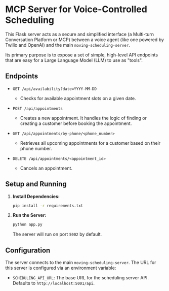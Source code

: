 # MCP Server for Voice-Controlled Scheduling

This Flask server acts as a secure and simplified interface (a Multi-turn Conversation Platform or MCP) between a voice agent (like one powered by Twilio and OpenAI) and the main `moving-scheduling-server`.

Its primary purpose is to expose a set of simple, high-level API endpoints that are easy for a Large Language Model (LLM) to use as "tools".

## Endpoints

- `GET /api/availability?date=YYYY-MM-DD`
  - Checks for available appointment slots on a given date.

- `POST /api/appointments`
  - Creates a new appointment. It handles the logic of finding or creating a customer before booking the appointment.

- `GET /api/appointments/by-phone/<phone_number>`
  - Retrieves all upcoming appointments for a customer based on their phone number.

- `DELETE /api/appointments/<appointment_id>`
  - Cancels an appointment.

## Setup and Running

1.  **Install Dependencies:**
    ```bash
    pip install -r requirements.txt
    ```

2.  **Run the Server:**
    ```bash
    python app.py
    ```

    The server will run on port `5002` by default.

## Configuration

The server connects to the main `moving-scheduling-server`. The URL for this server is configured via an environment variable:

- `SCHEDULING_API_URL`: The base URL for the scheduling server API. Defaults to `http://localhost:5001/api`.
